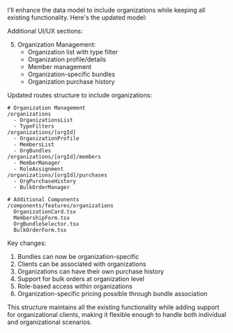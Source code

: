 I'll enhance the data model to include organizations while keeping all existing functionality. Here's the updated model:


Additional UI/UX sections:

5. Organization Management:
   - Organization list with type filter
   - Organization profile/details
   - Member management
   - Organization-specific bundles
   - Organization purchase history

Updated routes structure to include organizations:

```
# Organization Management
/organizations
  - OrganizationsList
  - TypeFilters
/organizations/[orgId]
  - OrganizationProfile
  - MembersList
  - OrgBundles
/organizations/[orgId]/members
  - MemberManager
  - RoleAssignment
/organizations/[orgId]/purchases
  - OrgPurchaseHistory
  - BulkOrderManager

# Additional Components
/components/features/organizations
  OrganizationCard.tsx
  MembershipForm.tsx
  OrgBundleSelector.tsx
  BulkOrderForm.tsx
```

Key changes:
1. Bundles can now be organization-specific
2. Clients can be associated with organizations
3. Organizations can have their own purchase history
4. Support for bulk orders at organization level
5. Role-based access within organizations
6. Organization-specific pricing possible through bundle association

This structure maintains all the existing functionality while adding support for organizational clients, making it flexible enough to handle both individual and organizational scenarios.